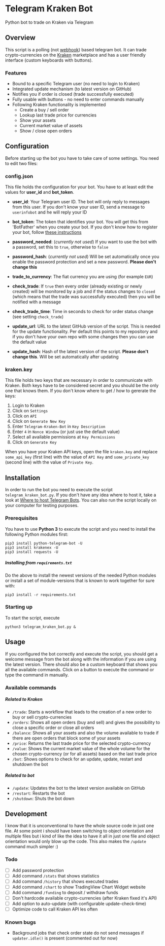 # Telegram Kraken Bot
Python bot to trade on Kraken via Telegram

## Overview
This script is a polling (not [webhook](https://github.com/python-telegram-bot/python-telegram-bot/wiki/Webhooks)) based telegram bot. It can trade crypto-currencies on the [Kraken](http://kraken.com) marketplace and has a user friendly interface (custom keyboards with buttons).

### Features
- Bound to a specific Telegram user (no need to login to Kraken)
- Integrated update mechanism (to latest version on GitHub)
- Notifies you if order is closed (trade successfully executed)
- Fully usable with buttons - no need to enter commands manually
- Following Kraken functionality is implemented
    - Create a buy / sell order
    - Lookup last trade price for currencies
    - Show your assets
    - Current market value of assets
    - Show / close open orders

## Configuration
Before starting up the bot you have to take care of some settings. You need to edit two files:

### config.json
This file holds the configuration for your bot. You have to at least edit the values for __user_id__ and __bot_token__.

- __user_id__: Your Telegram user ID. The bot will only reply to messages from this user. If you don't know your user ID, send a message to `userinfobot` and he will reply your ID

- __bot_token__: The token that identifies your bot. You will get this from 'BotFather' when you create your bot. If you don't know how to register your bot, follow [these instructions](https://core.telegram.org/bots#3-how-do-i-create-a-bot)

- __password_needed__: (_currently not used_) If you want to use the bot with a password, set this to `true`, otherwise to `false`

- __password_hash__: (_currently not used_) Will be set automatically once you enable the password protection and set a new password. __Please don't change this__

- __trade\_to\_currency__: The fiat currency you are using (for example `EUR`)

- __check_trade__: If `true` then every order (already existing or newly created) will be monitored by a job and if the status changes to `closed` (which means that the trade was successfully executed) then you will be notified with a message

- __check\_trade\_time__: Time in seconds to check for order status change (see setting `check_trade`)

- __update_url__: URL to the latest GitHub version of the script. This is needed for the update functionality. Per default this points to my repository and if you don't have your own repo with some changes then you can use the default value

- __update_hash__: Hash of the latest version of the script. __Please don't change this__. Will be set automatically after updating

### kraken.key
This file holds two keys that are necessary in order to communicate with Kraken. Both keys have to be considered secret and you should be the only one that knows them. If you don't know where to get / how to gererate the keys:

1. Login to Kraken
2. Click on `Settings`
3. Click on `API`
4. Click on `Generate New Key`
5. Enter `Telegram-Kraken-Bot` in `Key Description`
6. Enter `4` in `Nonce Window` (or just use the default value)
7. Select all available permissions at `Key Permissions`
8. Click on `Generate Key`

When you have your Kraken API keys, open the file `kraken.key` and replace `some_api_key` (first line) with the value of `API Key` and `some_private_key` (second line) with the value of `Private Key`.

## Installation
In order to run the bot you need to execute the script `telegram_kraken_bot.py`. If you don't have any idea where to host it, take a look at [Where to host Telegram Bots](https://github.com/python-telegram-bot/python-telegram-bot/wiki/Where-to-host-Telegram-Bots). You can also run the script locally on your computer for testing purposes.

### Prerequisites
You have to use __Python 3__ to execute the script and you need to install the following Python modules first:
```shell
pip3 install python-telegram-bot -U
pip3 install krakenex -U
pip3 install requests -U
```

##### Installing from `requirements.txt`
Do the above to install the newest versions of the needed Python modules or install a set of module-versions that is known to work together for sure with:
```shell
pip3 install -r requirements.txt
```

### Starting up
To start the script, execute
```shell
python3 telegram_kraken_bot.py &
```

## Usage
If you configured the bot correctly and execute the script, you should get a welcome message from the bot along with the information if you are using the latest version. There should also be a custom keyboard that shows you all the available commands. Click on a button to execute the command or type the command in manually.

### Available commands
##### Related to Kraken
- `/trade`: Starts a workflow that leads to the creation of a new order to buy or sell crypto-currencies
- `/orders`: Shows all open orders (buy and sell) and gives the possibility to close a specific order or close all orders
- `/balance`: Shows all your assets and also the volume available to trade if there are open orders that block some of your assets
- `/price`: Returns the last trade price for the selected crypto-currency
- `/value`: Shows the current market value of the whole volume for the chosen crypto-currency (or for all assets) based on the last trade price
- `/bot`: Shows options to check for an update, update, restart and shutdown the bot

##### Related to bot
- `/update`: Updates the bot to the latest version available on GitHub
- `/restart`: Restarts the bot
- `/shutdown`: Shuts the bot down

## Development
I know that it is unconventional to have the whole source code in just one file. At some point i should have been switching to object orientation and multiple files but i kind of like the idea to have it all in just one file and object orientation would only blow up the code. This also makes the `/update` command much simpler :)

### Todo
- [ ] Add password protection
- [ ] Add command `/stats` that shows statistics
- [ ] Add command `/history` that shows executed trades
- [ ] Add command `/chart` to show TradingView Chart Widget website
- [ ] Add command `/funding` to deposit / withdraw funds
- [ ] Don't hardcode available crypto-currencies (after Kraken fixed it's API)
- [ ] Add option to auto-update (with configurable update-check-time)
- [ ] Optimize code to call Kraken API les often

### Known bugs
- Background jobs that check order state do not send messages if `updater.idle()` is present (commented out for now)